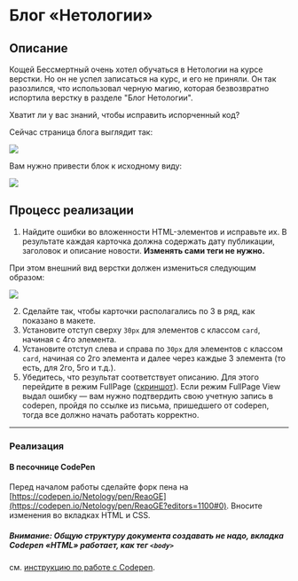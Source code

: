 # Блог «Нетологии»

## Описание

Кощей Бессмертный очень хотел обучаться в Нетологии на курсе верстки. Но он не успел записаться на курс, и его не приняли. Он так разозлился, что использовал черную магию, которая безвозвратно испортила верстку в разделе "Блог Нетологии".

Хватит ли у вас знаний, чтобы исправить испорченный код?

Сейчас страница блога выглядит так:

![](https://netology-code.github.io/html-2-homeworks/sources/2-2/blog-before.jpg)

Вам нужно привести блок к исходному виду:

![](https://netology-code.github.io/html-2-homeworks/sources/2-2/blog-after.jpg)

## Процесс реализации

1. Найдите ошибки во вложенности HTML-элементов и исправьте их. В результате каждая карточка должна содержать дату публикации, заголовок и описание новости. **Изменять сами теги не нужно.**

При этом внешний вид верстки должен измениться следующим образом:

![](https://netology-code.github.io/html-2-homeworks/sources/2-2/blog-stage0.jpg)

2. Сделайте так, чтобы карточки располагались по 3 в ряд, как показано в макете.
3. Установите отступ сверху `30px` для элементов с классом `card`, начиная с 4го элемента.
4. Установите отступ слева и справа по `30px` для элементов с классом `card`, начиная со 2го элемента и далее через каждые 3 элемента (то есть, для 2го, 5го и т.д.).
5. Убедитесь, что результат соответствует описанию. Для этого перейдите в режим FullPage ([скриншот](/pcsdev_html/sources/screen.md)). Если режим FullPage View выдал ошибку — вам нужно подтвердить свою учетную запись в codepen, пройдя по ссылке из письма, пришедшего от codepen, тогда все должно начать работать корректно.

---

### Реализация

#### В песочнице CodePen

Перед началом работы сделайте форк пена на [https://codepen.io/Netology/pen/ReaoGE](https://codepen.io/Netology/pen/ReaoGE?editors=1100#0). Вносите изменения во вкладках HTML и CSS.

##### Внимание: Общую структуру документа создавать не надо, вкладка Codepen «HTML» работает, как тег `<body>`
см. [инструкцию по работе с Codepen](https://github.com/netology-code/guides/tree/master/codepen).
